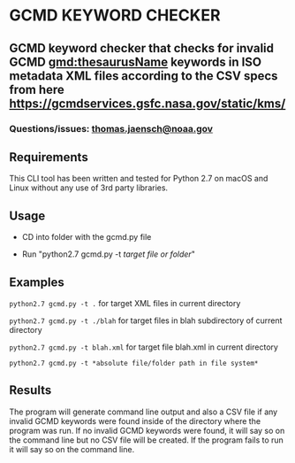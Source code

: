# GCMD KEYWORD CHECKER

## GCMD keyword checker that checks for invalid GCMD <gmd:thesaurusName> keywords in ISO metadata XML files according to the CSV specs from here https://gcmdservices.gsfc.nasa.gov/static/kms/ 

### Questions/issues: thomas.jaensch@noaa.gov

## Requirements

This CLI tool has been written and tested for Python 2.7 on macOS and Linux without any use of 3rd party libraries.

## Usage

* CD into folder with the gcmd.py file

* Run "python2.7 gcmd.py -t *target file or folder*"

## Examples

`python2.7 gcmd.py -t .` for target XML files in current directory

`python2.7 gcmd.py -t ./blah` for target files in blah subdirectory of current directory

`python2.7 gcmd.py -t blah.xml` for target file blah.xml in current directory

`python2.7 gcmd.py -t *absolute file/folder path in file system*`

## Results

The program will generate command line output and also a CSV file if any invalid GCMD keywords were found inside of the directory where the program was run. If no invalid GCMD keywords were found, it will say so on the command line but no CSV file will be created. If the program fails to run it will say so on the command line.